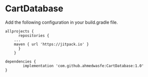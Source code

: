 # CartDatabase
 Add the following configuration in your build.gradle file.
 
	allprojects {
	      repositories {
		...
		maven { url 'https://jitpack.io' }
	      }
	    }
    
    dependencies {
	        implementation 'com.github.ahmedwasfe:CartDatabase:1.0'
	}
